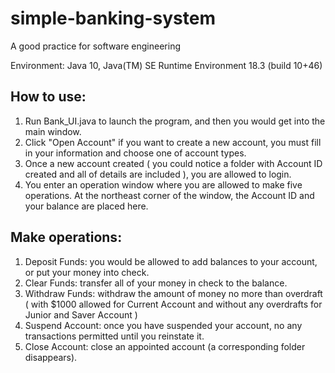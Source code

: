# simple-banking-system

A good practice for software engineering

Environment: Java 10, Java(TM) SE Runtime Environment 18.3 (build 10+46)

## How to use:
1.	Run Bank_UI.java to launch the program, and then you would get into the main window.
2.	Click "Open Account" if you want to create a new account, you must fill in your information and choose one of account types.
3.	Once a new account created ( you could notice a folder with Account ID created and all of details are included ), you are allowed to login.
4.	You enter an operation window where you are allowed to make five operations. At the northeast corner of the window, the Account ID and your balance are placed here.

## Make operations:
1.	Deposit Funds: you would be allowed to add balances to your account, or put your money into check.
2.	Clear Funds: transfer all of your money in check to the balance.
3.	Withdraw Funds: withdraw the amount of money no more than overdraft ( with $1000 allowed for Current Account and without any overdrafts for Junior and Saver Account )
4.	Suspend Account: once you have suspended your account, no any transactions permitted until you reinstate it.
5.	Close Account: close an appointed account (a corresponding folder disappears).
